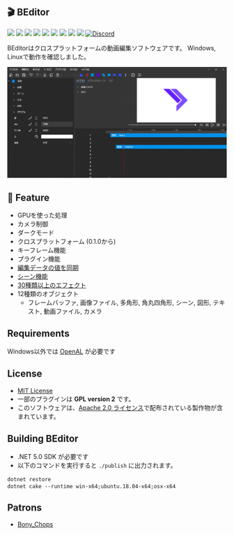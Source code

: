 ## 🎬 BEditor

![](https://img.shields.io/github/issues/b-editor/BEditor)
![](https://img.shields.io/github/forks/b-editor/BEditor)
![](https://img.shields.io/github/stars/b-editor/BEditor)
![](https://img.shields.io/github/license/b-editor/BEditor)
![](https://img.shields.io/github/downloads/b-editor/BEditor/total)
![](https://img.shields.io/github/v/release/b-editor/BEditor)
![](https://img.shields.io/github/repo-size/b-editor/BEditor)
![](https://github.com/b-editor/BEditor/workflows/Debug%20Build%20&%20Test/badge.svg)
![](https://github.com/b-editor/BEditor/workflows/CodeQL/badge.svg)
[![Discord](https://img.shields.io/discord/868076100511760385.svg?label=&logo=discord&logoColor=ffffff&color=7389D8&labelColor=6A7EC2)](https://discord.gg/Bm3pnVc928)

BEditorはクロスプラットフォームの動画編集ソフトウェアです。
Windows, Linuxで動作を確認しました。

<img src="https://raw.githubusercontent.com/b-editor/BEditor/main/docs/imgs/ScreenShot_1.png" width="700" />

## 📖 Feature

* GPUを使った処理
* カメラ制御
* ダークモード
* クロスプラットフォーム (0.1.0から)
* キーフレーム機能
* プラグイン機能
* [編集データの値を同期](https://beditor.net/Document/how-to-use/data-binding)
* [シーン機能](https://beditor.net/Document/keywords/scene)
* [30種類以上のエフェクト](https://beditor.net/Document/effects/overview)
* 12種類のオブジェクト
    * フレームバッファ, 画像ファイル, 多角形, 角丸四角形, シーン, 図形, テキスト, 動画ファイル, カメラ

## Requirements

Windows以外では [OpenAL](https://www.openal.org/) 
が必要です

## License

* [MIT License](https://github.com/b-editor/BEditor/blob/main/LICENSE)
* 一部のプラグインは __GPL version 2__ です。
* このソフトウェアは、[Apache 2.0 ライセンス](http://www.apache.org/licenses/LICENSE-2.0)で配布されている製作物が含まれています。

## Building BEditor

* .NET 5.0 SDK が必要です
* 以下のコマンドを実行すると `./publish` に出力されます。
```
dotnet restore
dotnet cake --runtime win-x64;ubuntu.18.04-x64;osx-x64
```

## Patrons

* [Bony_Chops](https://www.patreon.com/user/creators?u=52944861)
